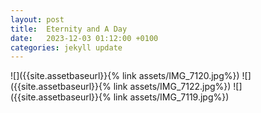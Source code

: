 ```yaml
---
layout: post
title:  Eternity and A Day
date:   2023-12-03 01:12:00 +0100
categories: jekyll update
---
```

![]({{site.assetbaseurl}}{% link assets/IMG_7120.jpg%})
![]({{site.assetbaseurl}}{% link assets/IMG_7122.jpg%})
![]({{site.assetbaseurl}}{% link assets/IMG_7119.jpg%})



